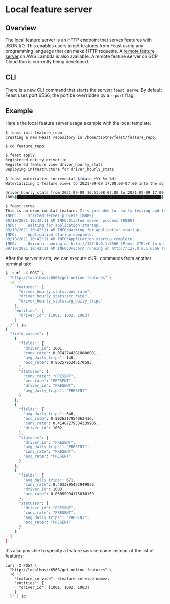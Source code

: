 # Local feature server

## Overview

The local feature server is an HTTP endpoint that serves features with JSON I/O. This enables users to get features from Feast using any programming language that can make HTTP requests. A [remote feature server](alpha-aws-lambda-feature-server.md) on AWS Lambda is also available. A remote feature server on GCP Cloud Run is currently being developed.

## CLI

There is a new CLI command that starts the server: `feast serve`. By default Feast uses port 6566; the port be overridden by a `--port` flag.

## Example

Here's the local feature server usage example with the local template:

```bash
$ feast init feature_repo
Creating a new Feast repository in /home/tsotne/feast/feature_repo.

$ cd feature_repo

$ feast apply
Registered entity driver_id
Registered feature view driver_hourly_stats
Deploying infrastructure for driver_hourly_stats

$ feast materialize-incremental $(date +%Y-%m-%d)
Materializing 1 feature views to 2021-09-09 17:00:00-07:00 into the sqlite online store.

driver_hourly_stats from 2021-09-09 16:51:08-07:00 to 2021-09-09 17:00:00-07:00:
100%|████████████████████████████████████████████████████████████████| 5/5 [00:00<00:00, 295.24it/s]

$ feast serve
This is an experimental feature. It's intended for early testing and feedback, and could change without warnings in future releases.
INFO:     Started server process [8889]
09/10/2021 10:42:11 AM INFO:Started server process [8889]
INFO:     Waiting for application startup.
09/10/2021 10:42:11 AM INFO:Waiting for application startup.
INFO:     Application startup complete.
09/10/2021 10:42:11 AM INFO:Application startup complete.
INFO:     Uvicorn running on http://127.0.0.1:6566 (Press CTRL+C to quit)
09/10/2021 10:42:11 AM INFO:Uvicorn running on http://127.0.0.1:6566 (Press CTRL+C to quit)
```

After the server starts, we can execute cURL commands from another terminal tab:

```bash
$  curl -X POST \
  "http://localhost:6566/get-online-features" \
  -d '{
    "features": [
      "driver_hourly_stats:conv_rate",
      "driver_hourly_stats:acc_rate",
      "driver_hourly_stats:avg_daily_trips"
    ],
    "entities": {
      "driver_id": [1001, 1002, 1003]
    }
  }' | jq
{
  "field_values": [
    {
      "fields": {
        "driver_id": 1001,
        "conv_rate": 0.07427442818880081,
        "avg_daily_trips": 140,
        "acc_rate": 0.8625795245170593
      },
      "statuses": {
        "conv_rate": "PRESENT",
        "acc_rate": "PRESENT",
        "driver_id": "PRESENT",
        "avg_daily_trips": "PRESENT"
      }
    },
    {
      "fields": {
        "avg_daily_trips": 646,
        "acc_rate": 0.8026317954063416,
        "conv_rate": 0.41487279534339905,
        "driver_id": 1002
      },
      "statuses": {
        "driver_id": "PRESENT",
        "avg_daily_trips": "PRESENT",
        "conv_rate": "PRESENT",
        "acc_rate": "PRESENT"
      }
    },
    {
      "fields": {
        "avg_daily_trips": 671,
        "conv_rate": 0.4033895432949066,
        "driver_id": 1003,
        "acc_rate": 0.06059994176030159
      },
      "statuses": {
        "driver_id": "PRESENT",
        "conv_rate": "PRESENT",
        "avg_daily_trips": "PRESENT",
        "acc_rate": "PRESENT"
      }
    }
  ]
}
```

It's also possible to specify a feature service name instead of the list of features:

```text
curl -X POST \
  "http://localhost:6566/get-online-features" \
  -d '{
    "feature_service": <feature-service-name>,
    "entities": {
      "driver_id": [1001, 1002, 1003]
    }
  }' | jq
```
